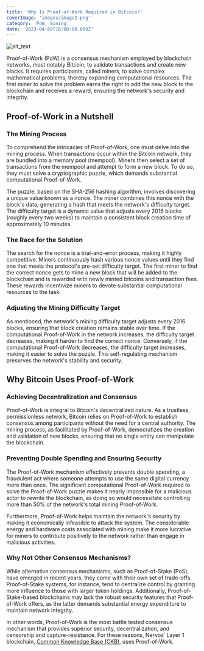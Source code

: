 ```yaml
---
title: 'Why Is Proof-of-Work Required in Bitcoin?'
coverImage: 'images/image2.png'
category: 'PoW, mining'
date: '2023-04-09T16:00:00.000Z'
---
```


![alt_text](images/image1.png "image_tooltip")


Proof-of-Work (PoW) is a consensus mechanism employed by blockchain networks, most notably Bitcoin, to validate transactions and create new blocks. It requires participants, called miners, to solve complex mathematical problems, thereby expanding computational resources. The first miner to solve the problem earns the right to add the new block to the blockchain and receives a reward, ensuring the network's security and integrity.


## Proof-of-Work in a Nutshell


### **The Mining Process**

To comprehend the intricacies of Proof-of-Work, one must delve into the mining process. When transactions occur within the Bitcoin network, they are bundled into a memory pool (mempool). Miners then select a set of transactions from the mempool and attempt to form a new block. To do so, they must solve a cryptographic puzzle, which demands substantial computational Proof-of-Work.

The puzzle, based on the SHA-256 hashing algorithm, involves discovering a unique value known as a nonce. The miner combines this nonce with the block's data, generating a hash that meets the network's difficulty target. The difficulty target is a dynamic value that adjusts every 2016 blocks (roughly every two weeks) to maintain a consistent block creation time of approximately 10 minutes.


### **The Race for the Solution**

The search for the nonce is a trial-and-error process, making it highly competitive. Miners continuously hash various nonce values until they find one that meets the protocol's pre-set difficulty target. The first miner to find the correct nonce gets to mine a new block that will be added to the blockchain and is rewarded with newly minted bitcoins and transaction fees. These rewards incentivize miners to devote substantial computational resources to the task.


### **Adjusting the Mining Difficulty Target**

As mentioned, the network's mining difficulty target adjusts every 2016 blocks, ensuring that block creation remains stable over time. If the computational Proof-of-Work in the network increases, the difficulty target decreases, making it harder to find the correct nonce. Conversely, if the computational Proof-of-Work decreases, the difficulty target increases, making it easier to solve the puzzle. This self-regulating mechanism preserves the network's stability and security.


## Why Bitcoin Uses Proof-of-Work


### **Achieving Decentralization and Consensus**

Proof-of-Work is integral to Bitcoin's decentralized nature. As a trustless, permissionless network, Bitcoin relies on Proof-of-Work to establish consensus among participants without the need for a central authority. The mining process, as facilitated by Proof-of-Work, democratizes the creation and validation of new blocks, ensuring that no single entity can manipulate the blockchain.


### **Preventing Double Spending and Ensuring Security**

The Proof-of-Work mechanism effectively prevents double spending, a fraudulent act where someone attempts to use the same digital currency more than once. The significant computational Proof-of-Work required to solve the Proof-of-Work puzzle makes it nearly impossible for a malicious actor to rewrite the blockchain, as doing so would necessitate controlling more than 50% of the network's total mining Proof-of-Work.

Furthermore, Proof-of-Work helps maintain the network's security by making it economically infeasible to attack the system. The considerable energy and hardware costs associated with mining make it more lucrative for miners to contribute positively to the network rather than engage in malicious activities.


### **Why Not Other Consensus Mechanisms?**

While alternative consensus mechanisms, such as Proof-of-Stake (PoS), have emerged in recent years, they come with their own set of trade-offs. Proof-of-Stake systems, for instance, tend to centralize control by granting more influence to those with larger token holdings. Additionally, Proof-of-Stake-based blockchains may lack the robust security features that Proof-of-Work offers, as the latter demands substantial energy expenditure to maintain network integrity.

In other words, Proof-of-Work is the most battle tested consensus mechanism that provides superior security, decentralization, and censorship and capture-resistance. For these reasons, Nervos’ Layer 1 blockchain, [Common Knowledge Base (CKB)](https://medium.com/nervosnetwork/nervos-ckb-in-a-nutshell-7a4ac8f99e0e), uses Proof-of-Work.
